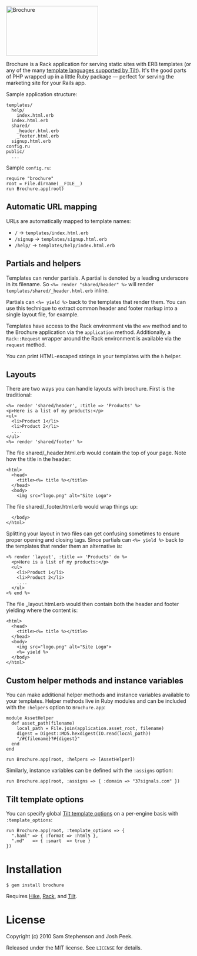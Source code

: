 <img src="https://github.com/downloads/sstephenson/brochure/logo.png"
width="250" height="135" alt="Brochure">

Brochure is a Rack application for serving static sites with ERB
templates (or any of the many [template languages supported by
Tilt](http://github.com/rtomayko/tilt/blob/master/TEMPLATES.md#readme)).
It's the good parts of PHP wrapped up in a little Ruby package &mdash;
perfect for serving the marketing site for your Rails app.


Sample application structure:

    templates/
      help/
        index.html.erb
      index.html.erb
      shared/
        _header.html.erb
        _footer.html.erb
      signup.html.erb
    config.ru
    public/
      ...

Sample `config.ru`:

    require "brochure"
    root = File.dirname(__FILE__)
    run Brochure.app(root)


## Automatic URL mapping

URLs are automatically mapped to template names:

* `/` &rarr; `templates/index.html.erb`
* `/signup` &rarr; `templates/signup.html.erb`
* `/help/` &rarr; `templates/help/index.html.erb`


## Partials and helpers

Templates can render partials. A partial is denoted by a leading
underscore in its filename. So `<%= render "shared/header" %>` will
render `templates/shared/_header.html.erb` inline.

Partials can `<%= yield %>` back to the templates that render
them. You can use this technique to extract common header and footer
markup into a single layout file, for example.

Templates have access to the Rack environment via the `env` method and
to the Brochure application via the `application`
method. Additionally, a `Rack::Request` wrapper around the Rack
environment is available via the `request` method.

You can print HTML-escaped strings in your templates with the `h`
helper.

## Layouts

There are two ways you can handle layouts with brochure. First is the
traditional:

    <%= render 'shared/header', :title => 'Products' %>
    <p>Here is a list of my products:</p>
    <ul>
      <li>Product 1</li>
      <li>Product 2</li>
      ....
    </ul>
    <%= render 'shared/footer' %>

The file shared/_header.html.erb would contain the top of your page.
Note how the title in the header:

    <html>
      <head>
        <title><%= title %></title>
      </head>
      <body>
        <img src="logo.png" alt="Site Logo">

The file shared/_footer.html.erb would wrap things up:

      </body>
    </html>

Splitting your layout in two files can get confusing sometimes to ensure
proper opening and closing tags. Since partials can `<%= yield %>` back
to the templates that render them an alternative is:

    <% render 'layout', :title => 'Products' do %>
      <p>Here is a list of my products:</p>
      <ul>
        <li>Product 1</li>
        <li>Product 2</li>
        ....
      </ul>
    <% end %>

The file _layout.html.erb would then contain both the header and footer
yielding where the content is:

    <html>
      <head>
        <title><%= title %></title>
      </head>
      <body>
        <img src="logo.png" alt="Site Logo">
        <%= yield %>
      </body>
    </html>

## Custom helper methods and instance variables

You can make additional helper methods and instance variables
available to your templates. Helper methods live in Ruby modules and
can be included with the `:helpers` option to `Brochure.app`:

    module AssetHelper
      def asset_path(filename)
        local_path = File.join(application.asset_root, filename)
        digest = Digest::MD5.hexdigest(IO.read(local_path))
        "/#{filename}?#{digest}"
      end
    end

    run Brochure.app(root, :helpers => [AssetHelper])

Similarly, instance variables can be defined with the `:assigns`
option:

    run Brochure.app(root, :assigns => { :domain => "37signals.com" })


## Tilt template options

You can specify global [Tilt template
options](https://github.com/rtomayko/tilt/blob/master/TEMPLATES.md#readme)
on a per-engine basis with `:template_options`:

    run Brochure.app(root, :template_options => {
      ".haml" => { :format => :html5 },
      ".md"   => { :smart  => true }
    })


# Installation

    $ gem install brochure

Requires [Hike](http://github.com/sstephenson/hike),
[Rack](http://rack.rubyforge.org/), and
[Tilt](http://github.com/rtomayko/tilt).


# License

Copyright (c) 2010 Sam Stephenson and Josh Peek.

Released under the MIT license. See `LICENSE` for details.

